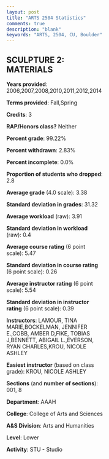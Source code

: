 ```yaml
---
layout: post
title: "ARTS 2504 Statistics"
comments: true
description: "blank"
keywords: "ARTS, 2504, CU, Boulder"
--- 
```

<head>
<script src="https://ajax.googleapis.com/ajax/libs/jquery/2.1.3/jquery.min.js"></script>
<script src="https://dl.dropboxusercontent.com/s/pc42nxpaw1ea4o9/highcharts.js?dl=0"></script>
<!-- <script src="../assets/js/highcharts.js"></script> -->
<style type="text/css">@font-face {
	font-family: "Bebas Neue";
	src: url(https://www.filehosting.org/file/details/544349/BebasNeue%20Regular.otf) format("opentype");
	}
	h1.Bebas { 
		font-family: "Bebas Neue", Verdana, Tahoma;
	}
</style>
</head>
<body>
	<div id="container" style="float: right; width: 45%; height: 88%; margin-left: 2.5%; margin-right: 2.5%;"></div>
	<script language="JavaScript">
		$(document).ready(function() {
		var chart = {type: 'column'};
		var title = {text: 'Grade Distribution'};
		var xAxis = {categories: ['A','B','C','D','F'],crosshair: true};
		var yAxis = {min: 0,title: {text: 'Percentage'}};
		var tooltip = {headerFormat: '<center><b><span style="font-size:20px">{point.key}</span></b></center>',
		               pointFormat: '<td style="padding:0"><b>{point.y:.1f}%</b></td>',
		               footerFormat: '</table>',shared: true,useHTML: true};
		var plotOptions = {column: {pointPadding: 0.0,borderWidth: 0}};  
		var credits = {enabled: false};var series= [{name: 'Percent',data: [62.14,28.16,5.83,2.91,0.97,]}];
		var json = {};
		json.chart = chart;
		json.title = title;
		json.tooltip = tooltip;
		json.xAxis = xAxis;
		json.yAxis = yAxis;  
		json.series = series;
		json.plotOptions = plotOptions;  
		json.credits = credits;
		$('#container').highcharts(json);
	});
	</script>
</body>
			   
## SCULPTURE 2: MATERIALS

**Years provided**: 2006,2007,2008,2010,2011,2012,2014

**Terms provided**: Fall,Spring

**Credits**: 3

**RAP/Honors class?** Neither

**Percent grade**: 99.22%

**Percent withdrawn**: 2.83%

**Percent incomplete**: 0.0%

**Proportion of students who dropped**: 2.8

**Average grade** (4.0 scale): 3.38

**Standard deviation in grades**: 31.32

**Average workload** (raw): 3.91

**Standard deviation in workload** (raw): 0.4

**Average course rating** (6 point scale): 5.47

**Standard deviation in course rating** (6 point scale): 0.26

**Average instructor rating** (6 point scale): 5.54

**Standard deviation in instructor rating** (6 point scale): 0.39

**Instructors**: LAMOUR, TINA MARIE,BOCKELMAN, JENNIFER E.,COBB, AMBER D,FIKE, TOBIAS J,BENNETT, ABIGAIL L.,EVERSON, RYAN CHARLES,KROU, NICOLE ASHLEY

**Easiest instructor** (based on class grade): KROU, NICOLE ASHLEY

**Sections** (and **number of sections**): 001, 8

**Department**: AAAH

**College**: College of Arts and Sciences

**A&S Division**: Arts and Humanities

**Level**: Lower

**Activity**: STU - Studio